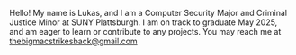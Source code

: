 Hello! My name is Lukas, and I am a Computer Security Major and Criminal Justice Minor at SUNY Plattsburgh. I am on track to graduate May 2025, and am eager to learn or contribute to any projects. You may reach me at thebigmacstrikesback@gmail.com

<!---
TheBigMac15/TheBigMac15 is a ✨ special ✨ repository because its `README.md` (this file) appears on your GitHub profile.
You can click the Preview link to take a look at your changes.
--->
